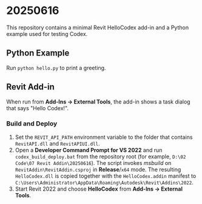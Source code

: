 # 20250616

This repository contains a minimal Revit HelloCodex add-in and a Python example used for testing Codex.

## Python Example
Run `python hello.py` to print a greeting.

## Revit Add-in
When run from **Add-Ins -> External Tools**, the add-in shows a task dialog that says "Hello Codex!".

### Build and Deploy
1. Set the `REVIT_API_PATH` environment variable to the folder that contains
   `RevitAPI.dll` and `RevitAPIUI.dll`.
2. Open a **Developer Command Prompt for VS 2022** and run
   `codex_build_deploy.bat` from the repository root (for example,
   `D:\02 Code\07 Revit Addin\20250616`).
   The script invokes *msbuild* on `RevitAddin\RevitAddin.csproj` in
   **Release**/`x64` mode. The resulting `HelloCodex.dll` is copied together
   with the `HelloCodex.addin` manifest to
   `C:\Users\Administrator\AppData\Roaming\Autodesk\Revit\Addins\2022`.
3. Start Revit 2022 and choose **HelloCodex** from **Add-Ins -> External Tools**.
